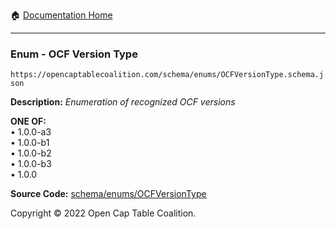 :house: [Documentation Home](../../../README.md)

---

### Enum - OCF Version Type

`https://opencaptablecoalition.com/schema/enums/OCFVersionType.schema.json`

**Description:** _Enumeration of recognized OCF versions_

**ONE OF:**</br>&bull; 1.0.0-a3 </br>&bull; 1.0.0-b1 </br>&bull; 1.0.0-b2 </br>&bull; 1.0.0-b3 </br>&bull; 1.0.0

**Source Code:** [schema/enums/OCFVersionType](../../../../schema/enums/OCFVersionType.schema.json)

Copyright © 2022 Open Cap Table Coalition.

